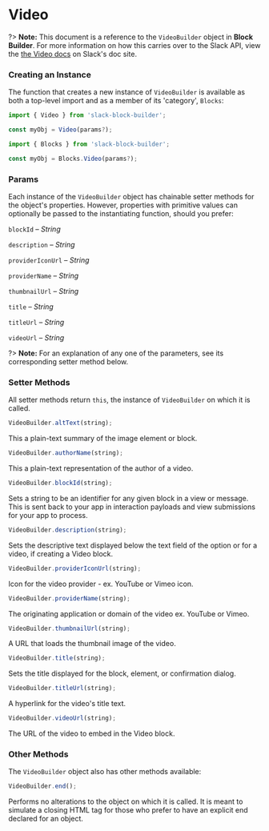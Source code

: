 # Video

?> **Note:** This document is a reference to the `VideoBuilder` object in **Block Builder**. For more information on how this carries over to the Slack API, view the [the Video docs](https:&#x2F;&#x2F;api.slack.com&#x2F;reference&#x2F;block-kit&#x2F;blocks#video) on Slack's doc site.

### Creating an Instance 

The function that creates a new instance of `VideoBuilder` is available as both a top-level import and as a member of its 'category', `Blocks`:

```javascript
import { Video } from 'slack-block-builder';

const myObj = Video(params?);

```

```javascript
import { Blocks } from 'slack-block-builder';

const myObj = Blocks.Video(params?);
```

### Params

Each instance of the `VideoBuilder` object has chainable setter methods for the object's properties. However, properties with primitive values can optionally be passed to the instantiating function, should you prefer:

`blockId` – *String*

`description` – *String*

`providerIconUrl` – *String*

`providerName` – *String*

`thumbnailUrl` – *String*

`title` – *String*

`titleUrl` – *String*

`videoUrl` – *String*


?> **Note:** For an explanation of any one of the parameters, see its corresponding setter method below.

### Setter Methods

All setter methods return `this`, the instance of `VideoBuilder` on which it is called.

```javascript
VideoBuilder.altText(string);
```

This a plain-text summary of the image element or block. 
```javascript
VideoBuilder.authorName(string);
```

This a plain-text representation of the author of a video. 
```javascript
VideoBuilder.blockId(string);
```

Sets a string to be an identifier for any given block in a view or message. This is sent back to your app in interaction payloads and view submissions for your app to process. 
```javascript
VideoBuilder.description(string);
```

Sets the descriptive text displayed below the text field of the option or for a video, if creating a Video block. 
```javascript
VideoBuilder.providerIconUrl(string);
```

Icon for the video provider - ex. YouTube or Vimeo icon. 
```javascript
VideoBuilder.providerName(string);
```

The originating application or domain of the video ex. YouTube or Vimeo. 
```javascript
VideoBuilder.thumbnailUrl(string);
```

A URL that loads the thumbnail image of the video. 
```javascript
VideoBuilder.title(string);
```

Sets the title displayed for the block, element, or confirmation dialog. 
```javascript
VideoBuilder.titleUrl(string);
```

A hyperlink for the video's title text. 
```javascript
VideoBuilder.videoUrl(string);
```

The URL of the video to embed in the Video block. 

### Other Methods

The `VideoBuilder` object also has other methods available:

```javascript
VideoBuilder.end();
```

Performs no alterations to the object on which it is called. It is meant to simulate a closing HTML tag for those who prefer to have an explicit end declared for an object. 

